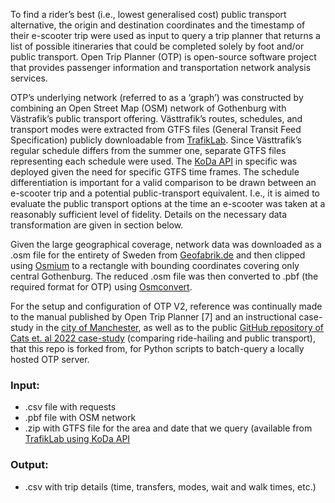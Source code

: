 To find a rider’s best (i.e., lowest generalised cost) public transport alternative, the origin and destination coordinates and the timestamp of their e-scooter trip were used as input to query a trip planner that returns a list of possible itineraries that could be completed solely by foot and/or public transport. Open Trip Planner (OTP) is open-source software project that provides passenger information and transportation network analysis services.

OTP’s underlying network (referred to as a ‘graph’) was constructed by combining an Open Street Map (OSM) network of Gothenburg with Västrafik’s public transport offering. Västtrafik’s routes, schedules, and transport modes were extracted from GTFS files (General Transit Feed Specification) publicly downloadable from [TrafikLab](trafiklab.se/). Since Västtrafik’s regular schedule differs from the summer one, separate GTFS files representing each schedule were used. The [KoDa API](https://www.trafiklab.se/api/trafiklab-apis/koda/) in specific was deployed given the need for specific GTFS time frames. The schedule differentiation is important for a valid comparison to be drawn between an e-scooter trip and a potential public-transport equivalent. I.e., it is aimed to evaluate the public transport options at the time an e-scooter was taken at a reasonably sufficient level of fidelity. Details on the necessary data transformation are given in section below.

Given the large geographical coverage, network data was downloaded as a .osm file for the entirety of Sweden from [Geofabrik.de](http://download.geofabrik.de/) and then clipped using [Osmium](https://docs.osmcode.org/osmium/latest/osmium-extract.html) to a rectangle with bounding coordinates covering only central Gothenburg. The reduced .osm file was then converted to .pbf (the required format for OTP) using [Osmconvert](https://wiki.openstreetmap.org/wiki/Osmconvert).

For the setup and configuration of OTP V2, reference was continually made to the manual published by Open Trip Planner [7] and an instructional case-study in the [city of Manchester](https://www.researchgate.net/publication/321110774_OpenTripPlanner_-_creating_and_querying_your_own_multi-modal_route_planner), as well as to the public [GitHub repository of Cats et. al 2022 case-study](https://github.com/RafalKucharskiPK/query_PT) (comparing ride-hailing and public transport), that this repo is forked from, for Python scripts to batch-query a locally hosted OTP server.


### Input:
 * .csv file with requests 
 * .pbf file with OSM network
 * .zip with GTFS file for the area and date that we query (available from [TrafikLab using KoDa API]([https://www.transit.land/](https://www.trafiklab.se/api/trafiklab-apis/koda/))
 
 ### Output:
 * .csv with trip details (time, transfers, modes, wait and walk times, etc.)  
